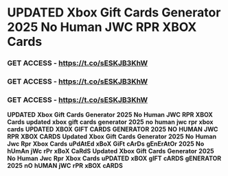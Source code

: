 # <strong>UPDATED</strong> <strong>Xbox</strong> <strong>Gift</strong> <strong>Cards</strong> <strong>Generator</strong> <strong>2025</strong> <strong>No</strong> <strong>Human</strong> <strong>JWC</strong> <strong>RPR</strong> <strong>XBOX</strong> <strong>Cards</strong>

### <strong>GET</strong> <strong>ACCESS</strong> <strong>-</strong> <strong>https://t.co/sESKJB3KhW</strong>

### <strong>GET</strong> <strong>ACCESS</strong> <strong>-</strong> <strong>https://t.co/sESKJB3KhW</strong>

### <strong>GET</strong> <strong>ACCESS</strong> <strong>-</strong> <strong>https://t.co/sESKJB3KhW</strong>

<strong>UPDATED</strong> <strong>Xbox</strong> <strong>Gift</strong> <strong>Cards</strong> <strong>Generator</strong> <strong>2025</strong> <strong>No</strong> <strong>Human</strong> <strong>JWC</strong> <strong>RPR</strong> <strong>XBOX</strong> <strong>Cards</strong> <strong>updated</strong> <strong>xbox</strong> <strong>gift</strong> <strong>cards</strong> <strong>generator</strong> <strong>2025</strong> <strong>no</strong> <strong>human</strong> <strong>jwc</strong> <strong>rpr</strong> <strong>xbox</strong> <strong>cards</strong> <strong>UPDATED</strong> <strong>XBOX</strong> <strong>GIFT</strong> <strong>CARDS</strong> <strong>GENERATOR</strong> <strong>2025</strong> <strong>NO</strong> <strong>HUMAN</strong> <strong>JWC</strong> <strong>RPR</strong> <strong>XBOX</strong> <strong>CARDS</strong> <strong>Updated</strong> <strong>Xbox</strong> <strong>Gift</strong> <strong>Cards</strong> <strong>Generator</strong> <strong>2025</strong> <strong>No</strong> <strong>Human</strong> <strong>Jwc</strong> <strong>Rpr</strong> <strong>Xbox</strong> <strong>Cards</strong> <strong>uPdAtEd</strong> <strong>xBoX</strong> <strong>GiFt</strong> <strong>cArDs</strong> <strong>gEnErAtOr</strong> <strong>2025</strong> <strong>No</strong> <strong>hUmAn</strong> <strong>jWc</strong> <strong>rPr</strong> <strong>xBoX</strong> <strong>CaRdS</strong> <strong>Updated</strong> <strong>Xbox</strong> <strong>Gift</strong> <strong>Cards</strong> <strong>Generator</strong> <strong>2025</strong> <strong>No</strong> <strong>Human</strong> <strong>Jwc</strong> <strong>Rpr</strong> <strong>Xbox</strong> <strong>Cards</strong> <strong>uPDATED</strong> <strong>xBOX</strong> <strong>gIFT</strong> <strong>cARDS</strong> <strong>gENERATOR</strong> <strong>2025</strong> <strong>nO</strong> <strong>hUMAN</strong> <strong>jWC</strong> <strong>rPR</strong> <strong>xBOX</strong> <strong>cARDS</strong>